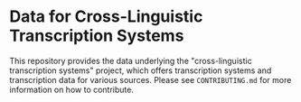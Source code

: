 # Data for Cross-Linguistic Transcription Systems

This repository provides the data underlying the "cross-linguistic transcription systems" project, which offers transcription systems and transcription data for various sources. Please see `CONTRIBUTING.md` for more information on how to contribute.
